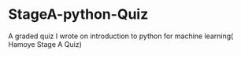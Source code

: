 # StageA-python-Quiz
A graded quiz I wrote on introduction to python for machine learning( Hamoye Stage A Quiz)
